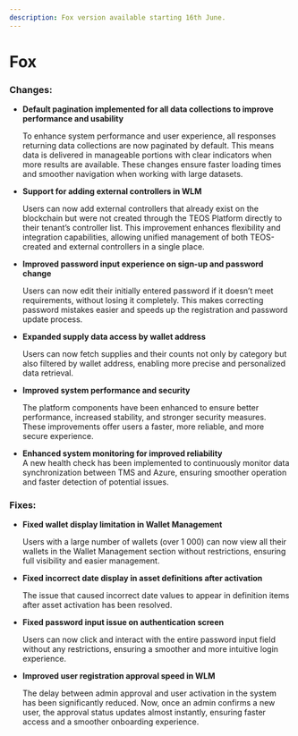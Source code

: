 ```yaml
---
description: Fox version available starting 16th June.
---
```


# Fox

### Changes:

*   **Default pagination implemented for all data collections to improve performance and usability**

    To enhance system performance and user experience, all responses returning data collections are now paginated by default. This means data is delivered in manageable portions with clear indicators when more results are available. These changes ensure faster loading times and smoother navigation when working with large datasets.
*   **Support for adding external controllers in WLM**

    Users can now add external controllers that already exist on the blockchain but were not created through the TEOS Platform directly to their tenant’s controller list. This improvement enhances flexibility and integration capabilities, allowing unified management of both TEOS-created and external controllers in a single place.
*   **Improved password input experience on sign-up and password change**

    Users can now edit their initially entered password if it doesn’t meet requirements, without losing it completely. This makes correcting password mistakes easier and speeds up the registration and password update process.
*   **Expanded supply data access by wallet address**

    Users can now fetch supplies and their counts not only by category but also filtered by wallet address, enabling more precise and personalized data retrieval.
*   **Improved system performance and security**

    The platform components have been enhanced to ensure better performance, increased stability, and stronger security measures. These improvements offer users a faster, more reliable, and more secure experience.
* **Enhanced system monitoring for improved reliability**\
  A new health check has been implemented to continuously monitor data synchronization between TMS and Azure, ensuring smoother operation and faster detection of potential issues.

### Fixes:

*   **Fixed wallet display limitation in Wallet Management**

    Users with a large number of wallets (over 1 000) can now view all their wallets in the Wallet Management section without restrictions, ensuring full visibility and easier management.
*   **Fixed incorrect date display in asset definitions after activation**

    The issue that caused incorrect date values to appear in definition items after asset activation has been resolved.
*   **Fixed password input issue on authentication screen**

    Users can now click and interact with the entire password input field without any restrictions, ensuring a smoother and more intuitive login experience.
*   **Improved user registration approval speed in WLM**

    The delay between admin approval and user activation in the system has been significantly reduced. Now, once an admin confirms a new user, the approval status updates almost instantly, ensuring faster access and a smoother onboarding experience.

